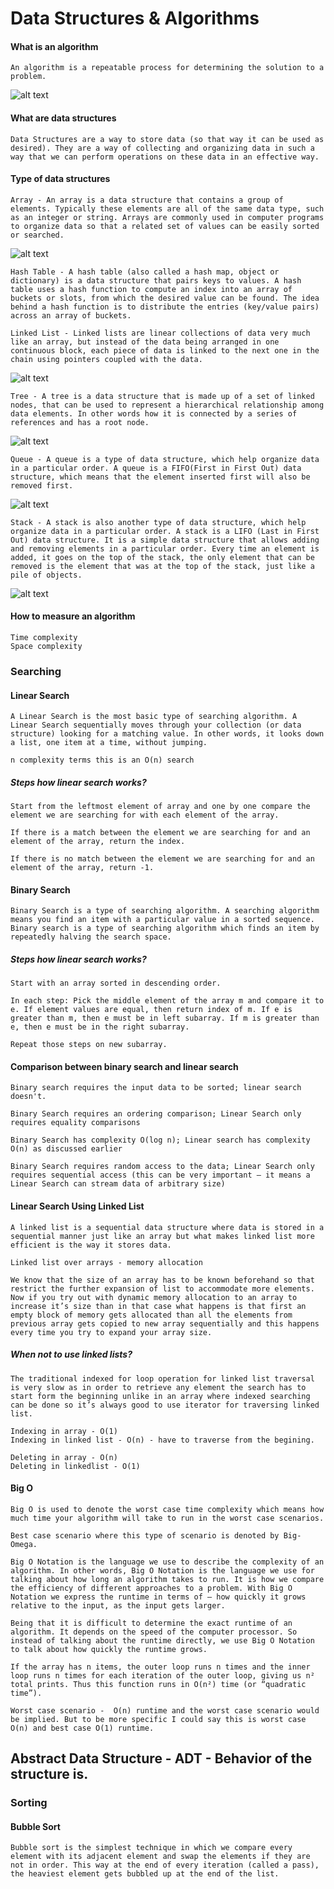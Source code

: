# Data Structures & Algorithms

#### What is an algorithm

    An algorithm is a repeatable process for determining the solution to a problem.

![alt text](https://miro.medium.com/max/1364/1*vxEd1i8FDad9rBFqNAYBLw.png)

#### What are data structures

    Data Structures are a way to store data (so that way it can be used as desired). They are a way of collecting and organizing data in such a way that we can perform operations on these data in an effective way.

#### Type of data structures

    Array - An array is a data structure that contains a group of elements. Typically these elements are all of the same data type, such as an integer or string. Arrays are commonly used in computer programs to organize data so that a related set of values can be easily sorted or searched.

![alt text](https://miro.medium.com/max/700/1*IPzuRUImuU2rq4S8P-sRDw.png)

    Hash Table - A hash table (also called a hash map, object or dictionary) is a data structure that pairs keys to values. A hash table uses a hash function to compute an index into an array of buckets or slots, from which the desired value can be found. The idea behind a hash function is to distribute the entries (key/value pairs) across an array of buckets.

    Linked List - Linked lists are linear collections of data very much like an array, but instead of the data being arranged in one continuous block, each piece of data is linked to the next one in the chain using pointers coupled with the data.

![alt text](https://miro.medium.com/max/986/1*V9tusiMcUEltVW5Pbmn2DQ.png)

    Tree - A tree is a data structure that is made up of a set of linked nodes, that can be used to represent a hierarchical relationship among data elements. In other words how it is connected by a series of references and has a root node.

![alt text](https://miro.medium.com/max/600/1*87h2uhCJ5qztBNwfck2b6g.jpeg)

    Queue - A queue is a type of data structure, which help organize data in a particular order. A queue is a FIFO(First in First Out) data structure, which means that the element inserted first will also be removed first.

![alt text](https://miro.medium.com/max/700/1*5uTNLpGlbsJb86YpGmoXzA.png)

    Stack - A stack is also another type of data structure, which help organize data in a particular order. A stack is a LIFO (Last in First Out) data structure. It is a simple data structure that allows adding and removing elements in a particular order. Every time an element is added, it goes on the top of the stack, the only element that can be removed is the element that was at the top of the stack, just like a pile of objects.

![alt text](https://miro.medium.com/max/500/1*k1lPem8ubXVyCdEERAvDsw.jpeg)

#### How to measure an algorithm

    Time complexity
    Space complexity

### Searching

#### Linear Search

    A Linear Search is the most basic type of searching algorithm. A Linear Search sequentially moves through your collection (or data structure) looking for a matching value. In other words, it looks down a list, one item at a time, without jumping.

    n complexity terms this is an O(n) search

##### Steps how linear search works?

    Start from the leftmost element of array and one by one compare the element we are searching for with each element of the array.

    If there is a match between the element we are searching for and an element of the array, return the index.

    If there is no match between the element we are searching for and an element of the array, return -1.

#### Binary Search

    Binary Search is a type of searching algorithm. A searching algorithm means you find an item with a particular value in a sorted sequence. Binary search is a type of searching algorithm which finds an item by repeatedly halving the search space.

##### Steps how linear search works?

    Start with an array sorted in descending order.

    In each step: Pick the middle element of the array m and compare it to e. If element values are equal, then return index of m. If e is greater than m, then e must be in left subarray. If m is greater than e, then e must be in the right subarray.

    Repeat those steps on new subarray.

#### Comparison between binary search and linear search

    Binary search requires the input data to be sorted; linear search doesn't.

    Binary Search requires an ordering comparison; Linear Search only requires equality comparisons

    Binary Search has complexity O(log n); Linear search has complexity O(n) as discussed earlier

    Binary Search requires random access to the data; Linear Search only requires sequential access (this can be very important — it means a Linear Search can stream data of arbitrary size)

#### Linear Search Using Linked List

    A linked list is a sequential data structure where data is stored in a sequential manner just like an array but what makes linked list more efficient is the way it stores data.

    Linked list over arrays - memory allocation

    We know that the size of an array has to be known beforehand so that restrict the further expansion of list to accommodate more elements. Now if you try out with dynamic memory allocation to an array to increase it’s size than in that case what happens is that first an empty block of memory gets allocated than all the elements from previous array gets copied to new array sequentially and this happens every time you try to expand your array size.

##### When not to use linked lists?

    The traditional indexed for loop operation for linked list traversal is very slow as in order to retrieve any element the search has to start form the beginning unlike in an array where indexed searching can be done so it’s always good to use iterator for traversing linked list.

    Indexing in array - O(1)
    Indexing in linked list - O(n) - have to traverse from the begining.

    Deleting in array - O(n)
    Deleting in linkedlist - O(1)

#### Big O

    Big O is used to denote the worst case time complexity which means how much time your algorithm will take to run in the worst case scenarios. 

    Best case scenario where this type of scenario is denoted by Big-Omega.

    Big O Notation is the language we use to describe the complexity of an algorithm. In other words, Big O Notation is the language we use for talking about how long an algorithm takes to run. It is how we compare the efficiency of different approaches to a problem. With Big O Notation we express the runtime in terms of — how quickly it grows relative to the input, as the input gets larger.

    Being that it is difficult to determine the exact runtime of an algorithm. It depends on the speed of the computer processor. So instead of talking about the runtime directly, we use Big O Notation to talk about how quickly the runtime grows.

    If the array has n items, the outer loop runs n times and the inner loop runs n times for each iteration of the outer loop, giving us n²​​ total prints. Thus this function runs in O(n²) time (or “quadratic time”).

    Worst case scenario -  O(n) runtime and the worst case scenario would be implied. But to be more specific I could say this is worst case O(n) and best case O(1) runtime.

## Abstract Data Structure - ADT - Behavior of the structure is.

### Sorting

#### Bubble Sort

    Bubble sort is the simplest technique in which we compare every element with its adjacent element and swap the elements if they are not in order. This way at the end of every iteration (called a pass), the heaviest element gets bubbled up at the end of the list.